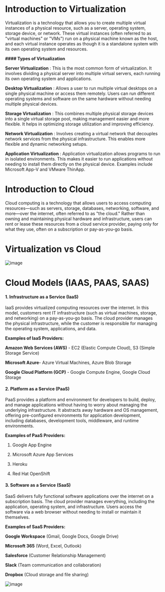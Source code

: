 # Introduction to Virtualization

Virtualization is a technology that allows you to create multiple virtual instances of a physical resource, such as a server, operating system, storage device, or network. These virtual instances (often referred to as "virtual machines" or "VMs") run on a physical machine known as the host, and each virtual instance operates as though it is a standalone system with its own operating system and resources.

**#### Types of Virtualization**

**Server Virtualization** : This is the most common form of virtualization. It involves dividing a physical server into multiple virtual servers, each running its own operating system and applications.

**Desktop Virtualization** : Allows a user to run multiple virtual desktops on a single physical machine or access them remotely. Users can run different operating systems and software on the same hardware without needing multiple physical devices.

**Storage Virtualization** : This combines multiple physical storage devices into a single virtual storage pool, making management easier and more flexible. It helps in optimizing storage utilization and improving efficiency.

**Network Virtualization** : Involves creating a virtual network that decouples network services from the physical infrastructure. This enables more flexible and dynamic networking setups.

**Application Virtualization** : Application virtualization allows programs to run in isolated environments. This makes it easier to run applications without needing to install them directly on the physical device. Examples include Microsoft App-V and VMware ThinApp.


# Introduction to Cloud

Cloud computing is a technology that allows users to access computing resources—such as servers, storage, databases, networking, software, and more—over the internet, often referred to as "the cloud." Rather than owning and maintaining physical hardware and infrastructure, users can rent or lease these resources from a cloud service provider, paying only for what they use, often on a subscription or pay-as-you-go basis.



# Virtualization vs Cloud

![image](https://github.com/user-attachments/assets/5cf793d0-0ed8-4316-b4cd-61c6a22f12a0)

# Cloud Models (IAAS, PAAS, SAAS)

#### 1. Infrastructure as a Service (IaaS)

IaaS provides virtualized computing resources over the internet. In this model, customers rent IT infrastructure (such as virtual machines, storage, and networking) on a pay-as-you-go basis. The cloud provider manages the physical infrastructure, while the customer is responsible for managing the operating system, applications, and data.

**Examples of IaaS Providers:**

**Amazon Web Services (AWS)** - EC2 (Elastic Compute Cloud), S3 (Simple Storage Service)

**Microsoft Azure**- Azure Virtual Machines, Azure Blob Storage

**Google Cloud Platform (GCP)** - Google Compute Engine, Google Cloud Storage

#### 2. Platform as a Service (PaaS)

PaaS provides a platform and environment for developers to build, deploy, and manage applications without having to worry about managing the underlying infrastructure. It abstracts away hardware and OS management, offering pre-configured environments for application development, including databases, development tools, middleware, and runtime environments.

**Examples of PaaS Providers:**

1. Google App Engine

2. Microsoft Azure App Services

3. Heroku

4. Red Hat OpenShift

#### 3. Software as a Service (SaaS)

SaaS delivers fully functional software applications over the internet on a subscription basis. The cloud provider manages everything, including the application, operating system, and infrastructure. Users access the software via a web browser without needing to install or maintain it themselves.

**Examples of SaaS Providers:**

**Google Workspace** (Gmail, Google Docs, Google Drive)

**Microsoft 365** (Word, Excel, Outlook)

**Salesforce** (Customer Relationship Management)

**Slack** (Team communication and collaboration)

**Dropbox** (Cloud storage and file sharing)

![image](https://github.com/user-attachments/assets/7deb34aa-f593-467f-82a7-6141e4ee6fbd)







